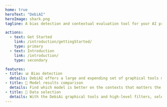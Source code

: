 ```yaml
---
home: true
heroText: "DebiAI"
heroImage: shark.png
tagline: A bias detection and contextual evaluation tool for your AI projects

actions:
  - text: Get Started
    link: /introduction/gettingStarted/
    type: primary
  - text: Introduction
    link: /introduction/
    type: secondary

features:
- title: 📊 Bias detection
  details: DebiAI offers a large and expending set of graphical tools making the detection of bias in the data of your projects easier.
- title: 💪 Model results comparison
  details: Find which model is better on the contexts that matters the most for your project.
- title: 🔎 Data selection
  details: With the DebiAi graphical tools and high-level filters, select data for training purpose or for additional exploration.
---
```


<!-- style -->
<style>
  .theme-container.no-sidebar {
    background: linear-gradient(90deg, rgba(255,255,255,0.50) 0%, rgba(255,255,255,1) 30%, rgba(255,255,255,1) 50%, rgba(255,255,255,1) 70%, rgba(255,255,255,0.50) 100%),url(../homepage.svg);
    background-size: cover;
    background-position: center;
    background-repeat: no-repeat;
    background-attachment: fixed;
    min-height: 100vh;
    transform: translateZ(0);
  }
</style>
